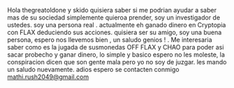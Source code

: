 Hola thegreatoldone y skido quisiera saber si me podrian ayudar a saber mas de su sociedad simplemente quieroa prender, soy un investigador de ustedes. soy una persona real . actualmente eh ganado dinero en Cryptopia con FLAX deduciendo sus acciones. quisiera ser su amigo, soy una buena persona, espero nos llevemos bien , un saludo genios ! . Me interesaria saber como es la jugada de susmonedas OFF FLAX y CHAO para poder asi sacar probecho y ganar dinero, lo simple y basico espero no les moleste, la conspiracion dicen que son gente mala pero yo no soy de juzgar. les mando un saludo nuevamente. adios espero se contacten conmigo mathi.rush2049@gmail.com
